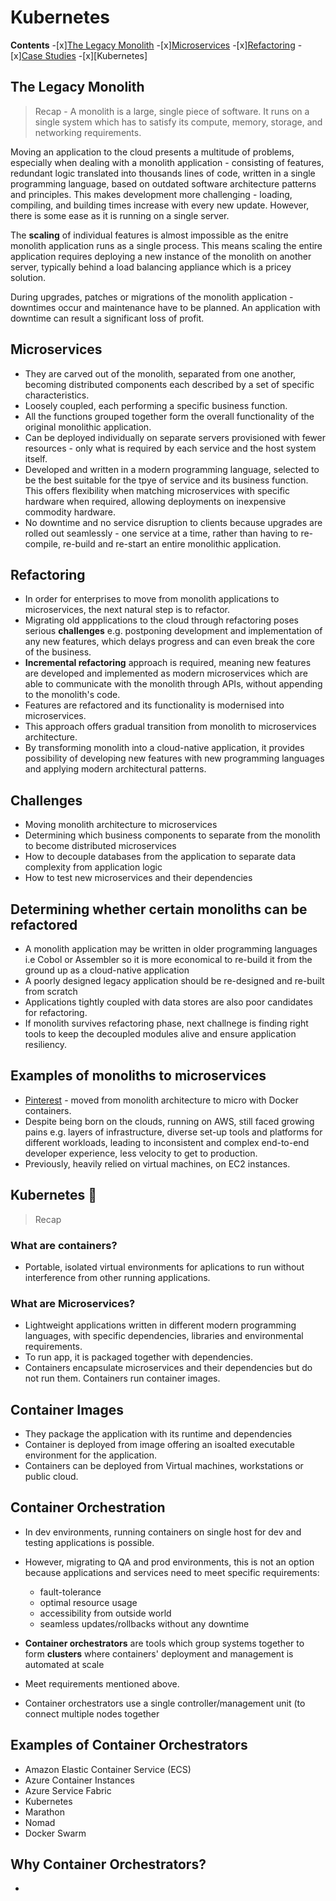 # Kubernetes

**Contents**
-[x][The Legacy Monolith](#)
-[x][Microservices](#)
-[x][Refactoring](#)
-[x][Case Studies](#)
-[x][Kubernetes]

## The Legacy Monolith
> Recap - A monolith is a large, single piece of software. It runs on a single system which has to satisfy its compute, memory, storage, and networking requirements.

Moving an application to the cloud presents a multitude of problems, especially when dealing with a monolith application - consisting of features, redundant logic translated into thousands lines of code, written in a single programming language, based on outdated software architecture patterns and principles.
This makes development more challenging - loading, compiling, and building times increase with every new update. However, there is some ease as it is running on a single server.

The **scaling** of individual features is almost impossible as the enitre monolith application runs as a single process. This means scaling the entire application requires deploying a new instance of the monolith on another server, typically behind a load balancing appliance which is a pricey solution. 

During upgrades, patches or migrations of the monolith application - downtimes occur and maintenance have to be planned. An application with downtime can result a significant loss of profit. 


## Microservices
- They are carved out of the monolith, separated from one another, becoming distributed components each described by a set of specific characteristics. 
- Loosely coupled, each performing a specific business function. 
- All the functions grouped together form the overall functionality of the original monolithic application.
- Can be deployed individually on separate servers provisioned with fewer resources - only what is required by each service and the host system itself. 
- Developed and written in a modern programming language, selected to be the best suitable for the tpye of service and its business function. This offers flexibility when matching microservices with specific hardware when required, allowing deployments on inexpensive commodity hardware. 
- No downtime and no service disruption to clients because upgrades are rolled out seamlessly - one service at a time, rather than having to re-compile, re-build and re-start an entire monolithic application. 

## Refactoring
- In order for enterprises to move from monolith applications to microservices, the next natural step is to refactor.
- Migrating old appplications to the cloud through refactoring poses serious **challenges** e.g. postponing development and implementation of any new features, which delays progress and can even break the core of the business. 
- **Incremental refactoring** approach is required, meaning new features are developed and implemented as modern microservices which are able to communicate with the monolith through APIs, without appending to the monolith's code. 
- Features are refactored and its functionality is modernised into microservices.
- This approach offers gradual transition from monolith to microservices architecture. 
- By transforming monolith into a cloud-native application, it provides possibility of developing new features with new programming languages and applying modern architectural patterns. 

## Challenges
- Moving monolith architecture to microservices
- Determining which business components to separate from the monolith to become distributed microservices
- How to decouple databases from the application to separate data complexity from application logic
- How to test new microservices and their dependencies

## Determining whether certain monoliths can be refactored
- A monolith application may be written in older programming languages i.e Cobol or Assembler so it is more economical to re-build it from the ground up as a cloud-native application
- A poorly designed legacy application should be re-designed and re-built from scratch
- Applications tightly coupled with data stores are also poor candidates for refactoring. 
- If monolith survives refactoring phase, next challnege is finding right tools to keep the decoupled modules alive and ensure application resiliency. 

## Examples of monoliths to microservices 
- [Pinterest](https://kubernetes.io/case-studies/pinterest/) - moved from monolith architecture to micro with Docker containers. 
- Despite being born on the clouds, running on AWS, still faced growing pains e.g. layers of infrastructure, diverse set-up tools and platforms for different workloads, leading to inconsistent and complex end-to-end developer experience, less velocity to get to production. 
- Previously, heavily relied on virtual machines, on EC2 instances.


## Kubernetes :rocket:
> Recap 

### What are containers?
- Portable, isolated virtual environments for aplications to run without interference from other running applications.

### What are Microservices?
- Lightweight applications written in different modern programming languages, with specific dependencies, libraries and environmental requirements.
- To run app, it is packaged together with dependencies. 
- Containers encapsulate microservices and their dependencies but do not run them. Containers run container images. 

## Container Images
- They package the application with its runtime and dependencies
- Container is deployed from image offering an isoalted executable environment for the application. 
- Containers can be deployed from Virtual machines, workstations or public cloud. 

## Container Orchestration
- In dev environments, running containers on single host for dev and testing applications is possible.
- However, migrating to QA and prod environments, this is not an option because applications and services need to meet specific requirements:
	- fault-tolerance
	- optimal resource usage
	- accessibility from outside world 
	- seamless updates/rollbacks without any downtime

- **Container orchestrators** are tools which group systems together to form **clusters** where containers' deployment and management is automated at scale 
- Meet requirements mentioned above.
- Container orchestrators use a single controller/management unit (to connect multiple nodes together

## Examples of Container Orchestrators
- Amazon Elastic Container Service (ECS)
- Azure Container Instances
- Azure Service Fabric
- Kubernetes
- Marathon
- Nomad
- Docker Swarm

## Why Container Orchestrators?
- 

